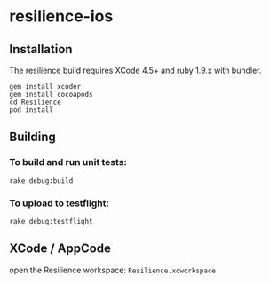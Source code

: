 resilience-ios
==============

Installation
------------
The resilience build requires XCode 4.5+ and ruby 1.9.x with bundler.
````
gem install xcoder
gem install cocoapods
cd Resilience
pod install
````
Building
--------

### To build and run unit tests:
````
rake debug:build
````
### To upload to testflight:
````
rake debug:testflight
````
XCode / AppCode
---------------
open the Resilience workspace: `Resilience.xcworkspace`